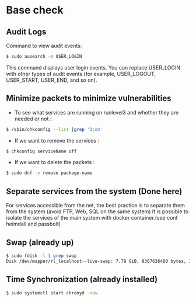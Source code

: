 # Base check

## Audit Logs

Command to view audit events: 

``` bash
$ sudo ausearch -m USER_LOGIN 
``` 

This command displays user login events. You can replace USER_LOGIN with other types of audit events (for example, USER_LOGOUT, USER_START, USER_END, and so on).

## Minimize packets to minimize vulnerabilities 

- To see what services are running on runlevel3 and whether they are needed or not :

```bash
$ /sbin/chkconfig --list |grep '3:on'
```

- If we want to remove the services :

```bash
$ chkconfig serviceName off
```
- If we want to delete the packets :

```bash
$ sudo dnf -y remove package-name
```

## Separate services from the system (Done here)

For services accessible from the net, the best practice is to separate them from the system (avoid FTP, Web, SQL on the same system)
It is possible to isolate the services of the main system with docker container.(see conf heimdall and passbolt)

## Swap (already up)

```bash
$ sudo fdisk -l | grep swap
Disk /dev/mapper/rl_localhost--live-swap: 7.79 GiB, 8367636480 bytes, 16343040 sectors
```

## Time Synchronization (already installed)

```bash
$ sudo systemctl start chronyd -now
```
